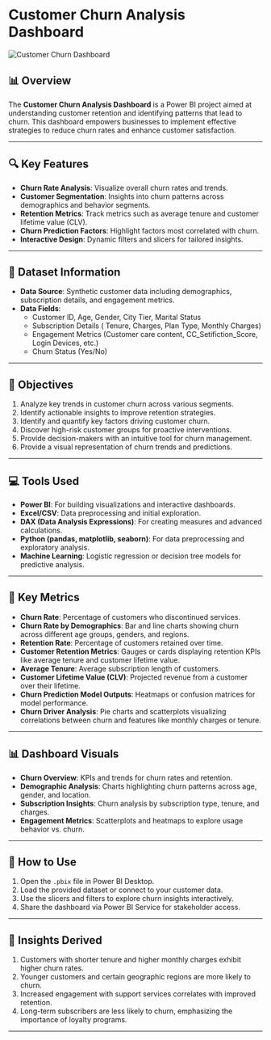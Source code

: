 # Customer Churn Analysis Dashboard  

![Customer Churn Dashboard](https://github.com/user-attachments/assets/6d06f542-fdc9-4d8e-aa08-c1b7a93460be)

## 📊 Overview  
The **Customer Churn Analysis Dashboard** is a Power BI project aimed at understanding customer retention and identifying patterns that lead to churn. This dashboard empowers businesses to implement effective strategies to reduce churn rates and enhance customer satisfaction.  

---

## 🔍 Key Features  
- **Churn Rate Analysis**: Visualize overall churn rates and trends.  
- **Customer Segmentation**: Insights into churn patterns across demographics and behavior segments.  
- **Retention Metrics**: Track metrics such as average tenure and customer lifetime value (CLV).  
- **Churn Prediction Factors**: Highlight factors most correlated with churn.  
- **Interactive Design**: Dynamic filters and slicers for tailored insights.  

---

## 📁 Dataset Information  
- **Data Source**: Synthetic customer data including demographics, subscription details, and engagement metrics.  
- **Data Fields**:  
  - Customer ID, Age, Gender, City Tier, Marital Status 
  - Subscription Details ( Tenure, Charges, Plan Type, Monthly Charges) 
  - Engagement Metrics (Customer care content, CC_Setifiction_Score, Login Devices, etc.)  
  - Churn Status (Yes/No)  

---

## 📍 Objectives  
1. Analyze key trends in customer churn across various segments.  
2. Identify actionable insights to improve retention strategies.
3. Identify and quantify key factors driving customer churn.  
4. Discover high-risk customer groups for proactive interventions.  
5. Provide decision-makers with an intuitive tool for churn management.
6. Provide a visual representation of churn trends and predictions.

---

## 💻 Tools Used  
- **Power BI**: For building visualizations and interactive dashboards.  
- **Excel/CSV**: Data preprocessing and initial exploration.  
- **DAX (Data Analysis Expressions)**: For creating measures and advanced calculations.  
- **Python (pandas, matplotlib, seaborn)**: For data preprocessing and exploratory analysis.
- **Machine Learning**: Logistic regression or decision tree models for predictive analysis.  
---

## 🔑 Key Metrics  
- **Churn Rate**: Percentage of customers who discontinued services.
- **Churn Rate by Demographics**: Bar and line charts showing churn across different age groups, genders, and regions.   
- **Retention Rate**: Percentage of customers retained over time.
- **Customer Retention Metrics**: Gauges or cards displaying retention KPIs like average tenure and customer lifetime value.
- **Average Tenure**: Average subscription length of customers.  
- **Customer Lifetime Value (CLV)**: Projected revenue from a customer over their lifetime.  
- **Churn Prediction Model Outputs**: Heatmaps or confusion matrices for model performance.  
- **Churn Driver Analysis**: Pie charts and scatterplots visualizing correlations between churn and features like monthly charges or tenure.
---

## 📊 Dashboard Visuals  
- **Churn Overview**: KPIs and trends for churn rates and retention.  
- **Demographic Analysis**: Charts highlighting churn patterns across age, gender, and location.  
- **Subscription Insights**: Churn analysis by subscription type, tenure, and charges.  
- **Engagement Metrics**: Scatterplots and heatmaps to explore usage behavior vs. churn.  

---

## 🚀 How to Use  
1. Open the `.pbix` file in Power BI Desktop.  
2. Load the provided dataset or connect to your customer data.  
3. Use the slicers and filters to explore churn insights interactively.  
4. Share the dashboard via Power BI Service for stakeholder access.  

---

## 📝 Insights Derived  
1. Customers with shorter tenure and higher monthly charges exhibit higher churn rates.  
2. Younger customers and certain geographic regions are more likely to churn.  
3. Increased engagement with support services correlates with improved retention.  
4. Long-term subscribers are less likely to churn, emphasizing the importance of loyalty programs.  

---


